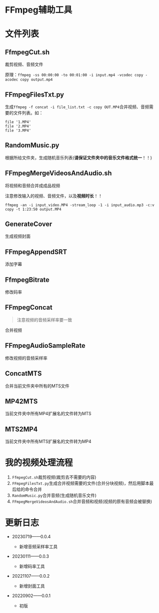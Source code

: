 # FFmpeg辅助工具

# 文件列表

## FfmpegCut.sh

裁剪视频、音频文件

原理：`ffmpeg -ss 00:00:00 -to 00:01:00 -i input.mp4 -vcodec copy -acodec copy output.mp4`

## FFmpegFilesTxt.py

生成`ffmpeg -f concat -i file_list.txt -c copy OUT.MP4`合并视频、音频需要的文件列表。如：

```
file '1.MP4'
file '2.MP4'
file '3.MP4'
```

## RandomMusic.py

根据所给文件夹，生成随机音乐列表(**请保证文件夹中的音乐文件格式统一**！！)

## FFmpegMergeVideosAndAudio.sh

将视频和音频合并成成品视频

注意修改输入的视频、音频文件，以及**视频时长**！！

`ffmpeg -an -i input_video.MP4 -stream_loop -1 -i input_audio.mp3 -c:v copy -t 1:23:50 output.MP4`

## GenerateCover

生成视频封面

## FFmpegAppendSRT

添加字幕

## FfmpegBitrate

修改码率

## FFmpegConcat

>注意视频的音频采样率要一致

合并视频

## FFmpegAudioSampleRate

修改视频的音频采样率

## ConcatMTS

合并当前文件夹中所有的MTS文件

## MP42MTS

当前文件夹中所有MP4扩展名的文件转为MTS

## MTS2MP4

当前文件夹中所有MTS扩展名的文件转为MP4

# 我的视频处理流程

1. `FfmpegCut.sh`裁剪视频(裁剪去不需要的内容)
2. `FFmpegFilesTxt.py`生成合并视频需要的文件(合并分块视频)，然后用脚本最后给的命令合并
3. `RandomMusic.py`合并音频(生成随机音乐文件)
4. `FFmpegMergeVideosAndAudio.sh`合并音频和视频(视频的原有音频会被替换)

# 更新日志

- 20230719——0.0.4
  - 新增音频采样率工具

- 20230111——0.0.3
  - 新增码率工具

- 20221107——0.0.2
  - 新增封面工具
- 20220902——0.0.1
  - 初版















